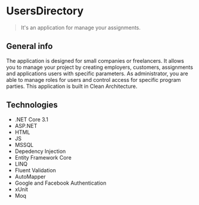 # UsersDirectory

> It's an application for manage your assignments.

## General info

The application is designed for small companies or freelancers. It allows you to manage your project by creating employers, customers, assignments and applications users with specific parameters. As administrator, you are able to manage roles for users and control access for specific program parties. This application is built in Clean Architecture.

## Technologies
- .NET Core 3.1
- ASP.NET
- HTML
- JS
- MSSQL
- Depedency Injection
- Entity Framework Core
- LINQ
- Fluent Validation
- AutoMapper
- Google and Facebook Authentication
- xUnit
- Moq


